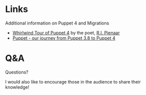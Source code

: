 <!SLIDE incremental>

# Links #

Additional information on Puppet 4 and Migrations

* [Whirlwind Tour of Puppet 4](http://www.slideshare.net/ripienaar/whirlwind-tour-of-puppet-4) by the poet, [R.I. Pienaar](https://twitter.com/ripienaar)
* [Puppet - our journey from Puppet 3.8 to Puppet 4](http://hggh.github.io/puppet/debian/2016/08/19/puppet-4.x.html)

<!SLIDE >

# Q&A

Questions?

I would also like to encourage those in the audience to share their knowledge!
